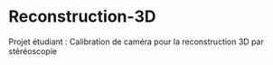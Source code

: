 # Reconstruction-3D
Projet étudiant : Calibration de caméra pour la reconstruction 3D par stéréoscopie
